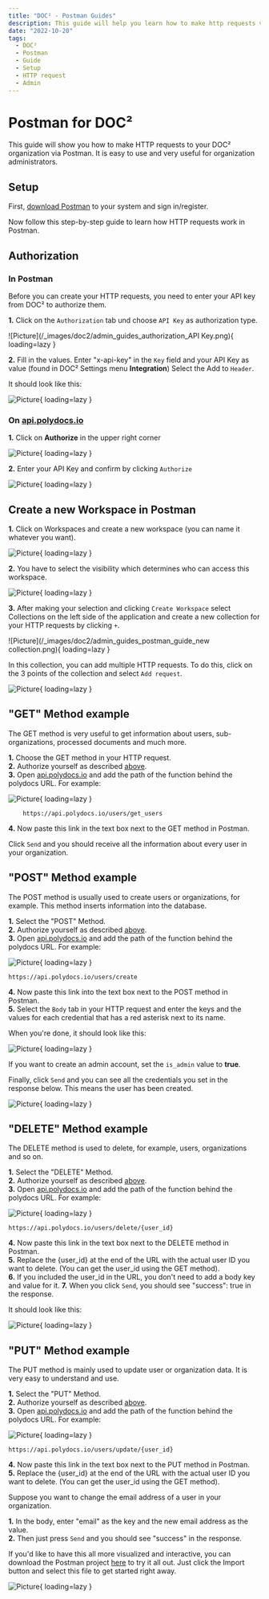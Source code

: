 ```yaml
---
title: "DOC² - Postman Guides"
description: This guide will help you learn how to make http requests via Postman to your DOC² Organization.
date: "2022-10-20"
tags:
  - DOC²
  - Postman
  - Guide
  - Setup
  - HTTP request
  - Admin
---
```



# Postman for DOC²


This guide will show you how to make HTTP requests to your DOC² organization via Postman. It is easy to use and very useful for organization administrators.


## Setup


First, [download Postman](https://www.postman.com/downloads/) to your system and sign in/register.

Now follow this step-by-step guide to learn how HTTP requests work in Postman.


## Authorization

### In Postman

Before you can create your HTTP requests, you need to enter your API key from DOC² to authorize them.

**1.** Click on the `Authorization` tab und choose `API Key` as authorization type.

![Picture](/_images/doc2/admin_guides_authorization_API Key.png){ loading=lazy }

**2.**  Fill in the values. Enter "x-api-key" in the `Key` field and your API Key as value (found in DOC² Settings menu **Integration**) Select the Add to `Header`.

It should look like this:

![Picture](/_images/doc2/admin_guides_authorize_finish.png){ loading=lazy }

### On <a href="https://api.polydocs.io">api.polydocs.io</a>

**1.** Click on **Authorize** in the upper right corner

![Picture](/_images/doc2/admin_guides_doc2-api-authorize.png){ loading=lazy }

**2.** Enter your API Key and confirm by clicking `Authorize`

![Picture](/_images/doc2/admin_guides_doc2-api-authorize_key.png){ loading=lazy }


## Create a new Workspace in Postman

**1.**  Click on Workspaces and create a new workspace (you can name it whatever you want).<br>

![Picture](/_images/doc2/admin_guides_postman_guide_workspace_1.png){ loading=lazy }

**2.**  You have to select the visibility which determines who can access this workspace.

![Picture](/_images/doc2/admin_guides_postman_guide_create-workspace-visibility.png){ loading=lazy }

**3.**  After making your selection and clicking `Create Workspace` select Collections on the left side of the application and create a new collection for your HTTP requests by clicking `+`.

![Picture](/_images/doc2/admin_guides_postman_guide_new collection.png){ loading=lazy }

In this collection, you can add multiple HTTP requests. To do this, click on the 3 points of the collection and select `Add request`.

![Picture](/_images/doc2/admin_guides_add_request.png){ loading=lazy }


## "GET" Method example

The GET method is very useful to get information about users, sub-organizations, processed documents and much more.

**1.**  Choose the GET method in your HTTP request.<br>
**2.**  Authorize yourself as described [above](/doc2/admin-guides/postman-projects/#authorization).<br>
**3.**  Open <a href="https://api.polydocs.io">api.polydocs.io</a> and add the path of the function behind the polydocs URL. For example:

![Picture](/_images/doc2/admin_guide_get_api.png){ loading=lazy }



        https://api.polydocs.io/users/get_users


**4.**  Now paste this link in the text box next to the GET method in Postman.

Click `Send` and you should receive all the information about every user in your organization.


## "POST" Method example

The POST method is usually used to create users or organizations, for example. This method inserts information into the database.

**1.**  Select the "POST" Method.<br>
**2.**  Authorize yourself as described [above](/doc2/admin-guides/postman-projects/#authorization).<br>
**3.**  Open <a href="https://api.polydocs.io">api.polydocs.io</a> and add the path of the function behind the polydocs URL. For example:

![Picture](/_images/doc2/admin_guides_post_api.png){ loading=lazy }
    


    https://api.polydocs.io/users/create


**4.**  Now paste this link into the text box next to the POST method in Postman.<br>
**5.**  Select the `Body` tab in your HTTP request and enter the keys and the values ​​for each credential that has a red asterisk next to its name.

When you're done, it should look like this:

![Picture](/_images/doc2/admin_guide_post_body.png){ loading=lazy }

If you want to create an admin account, set the `is_admin` value to **true**.

Finally, click `Send` and you can see all the credentials you set in the response below. This means the user has been created.

![Picture](/_images/doc2/admin_guides_post_response.png){ loading=lazy }


## "DELETE" Method example

The DELETE method is used to delete, for example, users, organizations and so on.

**1.**  Select the "DELETE" Method.<br>
**2.**  Authorize yourself as described [above](/doc2/admin-guides/postman-projects/#authorization).<br>
**3.**  Open <a href="https://api.polydocs.io">api.polydocs.io</a> and add the path of the function behind the polydocs URL. For example:

![Picture](/_images/doc2/admin_guides_delete_api.png){ loading=lazy }



    https://api.polydocs.io/users/delete/{user_id}



**4.**  Now paste this link in the text box next to the DELETE method in Postman.<br>
**5.**  Replace the {user_id} at the end of the URL with the actual user ID you want to delete. (You can get the user_id using the GET method).<br>
**6.**  If you included the user_id in the URL, you don't need to add a body key and value for it.
**7.**  When you click `Send`, you should see "success": true in the response.

It should look like this:

![Picture](/_images/doc2/admin_guides_delete_body.png){ loading=lazy }


## "PUT" Method example

The PUT method is mainly used to update user or organization data. It is very easy to understand and use.

**1.**  Select the "PUT" Method.<br>
**2.**  Authorize yourself as described [above](/doc2/admin-guides/postman-projects/#authorization).<br>
**3.**  Open <a href="https://api.polydocs.io">api.polydocs.io</a> and add the path of the function behind the polydocs URL. For example:

![Picture](/_images/doc2/admin_guides_put_api.png){ loading=lazy }


    
    https://api.polydocs.io/users/update/{user_id}



**4.**  Now paste this link in the text box next to the PUT method in Postman.<br>
**5.**  Replace the {user_id} at the end of the URL with the actual user ID you want to delete. (You can get the user_id using the GET method).

Suppose you want to change the email address of a user in your organization.

**1.**  In the body, enter "email" as the key and the new email address as the value.<br>
**2.**  Then just press `Send` and you should see "success" in the response.


If you'd like to have this all more visualized and interactive, you can download the Postman project <a href="/example/downloadables/doc2app.postman_collection.json" download>here</a> to try it all out.
Just click the Import button and select this file to get started right away.

![Picture](/_images/doc2/admin_guides_import_json.png){ loading=lazy }